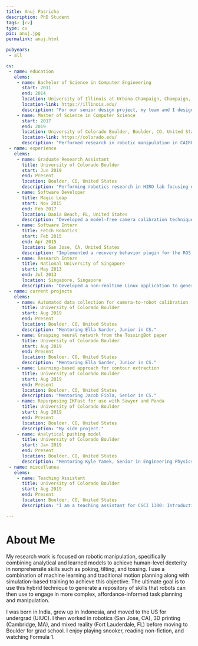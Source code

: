 ```yaml
---
title: Anuj Pasricha
description: PhD Student
tags: [cv]
type: cv
pic: anuj.jpg
permalink: anuj.html

pubyears:
 - all

cv:
 - name: education
   elems:
    - name: Bachelor of Science in Computer Engineering
      start: 2011
      end: 2014
      location: University of Illinois at Urbana-Champaign, Champaign, IL, United States
      location-link: https://illinois.edu/
      description: "For our senior design project, my team and I designed and tested the central PCB for a CubeSat that was launched in May 2015."
    - name: Master of Science in Computer Science
      start: 2017
      end: 2019
      location: University of Colorado Boulder, Boulder, CO, United States
      location-link: https://colorado.edu/
      description: "Performed research in robotic manipulation in CAIRO Lab with Bradley Hayes."
 - name: experience
   elems:
    - name: Graduate Research Assistant
      title: University of Colorado Boulder
      start: Jun 2019
      end: Present
      location: Boulder, CO, United States
      description: "Performing robotics research in HIRO lab focusing on model-based approaches to dexterous manipulation. Also mentoring undergraduate students."
    - name: Software Developer
      title: Magic Leap
      start: Nov 2015
      end: Feb 2017
      location: Dania Beach, FL, United States
      description: "Developed a model-free camera calibration technique in C++."
    - name: Software Intern
      title: Fetch Robotics
      start: Feb 2015
      end: Apr 2015
      location: San Jose, CA, United States
      description: "Implemented a recovery behavior plugin for the ROS navigation stack in C++."
    - name: Research Intern
      title: National University of Singapore
      start: May 2013
      end: Jul 2013
      location: Singapore, Singapore
      description: "Developed a non-realtime Linux application to generate 3D models of objects using the Microsoft Kinect sensor and the Point Cloud Library."
 - name: current projects
   elems:
    - name: Automated data collection for camera-to-robot calibration 
      title: University of Colorado Boulder
      start: Aug 2019
      end: Present
      location: Boulder, CO, United States
      description: "Mentoring Ella Sarder, Junior in CS."
    - name: Grasping neural network from the TossingBot paper
      title: University of Colorado Boulder
      start: Aug 2019
      end: Present
      location: Boulder, CO, United States
      description: "Mentoring Ella Sarder, Junior in CS."
    - name: Learning-based approach for contour extraction
      title: University of Colorado Boulder
      start: Aug 2019
      end: Present
      location: Boulder, CO, United States
      description: "Mentoring Jacob Fiola, Senior in CS."
    - name: Repurposing IKFast for use with Sawyer and Panda
      title: University of Colorado Boulder
      start: Aug 2019
      end: Present
      location: Boulder, CO, United States
      description: "My side project."
    - name: Analytical pushing model
      title: University of Colorado Boulder
      start: Jan 2019
      end: Present
      location: Boulder, CO, United States
      description: "Mentoring Kyle Yamek, Senior in Engineering Physics and CS."
 - name: miscellanea
   elems:
    - name: Teaching Assistant
      title: University of Colorado Boulder
      start: Aug 2019
      end: Present
      location: Boulder, CO, United States
      description: "I am a teaching assistant for CSCI 1300: Introduction to Computer Science, a class that covers the basics of computer programming using C++."

---
```

# About Me

My research work is focused on robotic manipulation, specifically combining analytical and learned models to achieve human-level dexterity in nonprehensile skills such as poking, tilting, and tossing. I use a combination of machine learning and traditional motion planning along with simulation-based training to achieve this objective. The ultimate goal is to use this hybrid technique to generate a repository of skills that robots can then use to engage in more complex, affordance-informed task planning and manipulation.

I was born in India, grew up in Indonesia, and moved to the US for undergrad (UIUC). I then worked in robotics (San Jose, CA), 3D printing (Cambridge, MA), and mixed reality (Fort Lauderdale, FL) before moving to Boulder for grad school. I enjoy playing snooker, reading non-fiction, and watching Formula 1.

